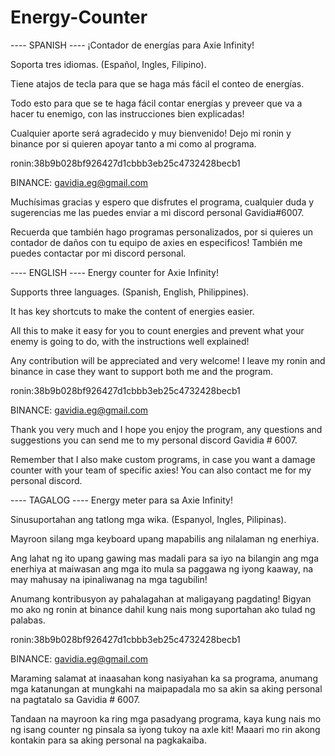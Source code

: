 # Energy-Counter

---- SPANISH ----
¡Contador de energías para Axie Infinity!

Soporta tres idiomas. (Español, Ingles, Filipino).

Tiene atajos de tecla para que se haga más fácil el conteo de energías.

Todo esto para que se te haga fácil contar energías y preveer que va a hacer tu enemigo, con las instrucciones bien explicadas!

Cualquier aporte será agradecido y muy bienvenido! Dejo mi ronin y binance por si quieren apoyar tanto a mi como al programa.

ronin:38b9b028bf926427d1cbbb3eb25c4732428becb1

BINANCE: gavidia.eg@gmail.com

Muchísimas gracias y espero que disfrutes el programa, cualquier duda y sugerencias me las puedes enviar a mi discord personal Gavidia#6007.

Recuerda que también hago programas personalizados, por si quieres un contador de daños con tu equipo de axies en especificos! También me puedes contactar
por mi discord personal.


---- ENGLISH ----
Energy counter for Axie Infinity!

Supports three languages. (Spanish, English, Philippines).

It has key shortcuts to make the content of energies easier.

All this to make it easy for you to count energies and prevent what your enemy is going to do, with the instructions well explained!

Any contribution will be appreciated and very welcome! I leave my ronin and binance in case they want to support both me and the program.

ronin:38b9b028bf926427d1cbbb3eb25c4732428becb1

BINANCE: gavidia.eg@gmail.com

Thank you very much and I hope you enjoy the program, any questions and suggestions you can send me to my personal discord Gavidia # 6007.

Remember that I also make custom programs, in case you want a damage counter with your team of specific axies! You can also contact me for my personal discord.


---- TAGALOG ----
Energy meter para sa Axie Infinity!

Sinusuportahan ang tatlong mga wika. (Espanyol, Ingles, Pilipinas).

Mayroon silang mga keyboard upang mapabilis ang nilalaman ng enerhiya.

Ang lahat ng ito upang gawing mas madali para sa iyo na bilangin ang mga enerhiya at maiwasan ang mga ito mula sa paggawa ng iyong kaaway, na may mahusay na ipinaliwanag na mga tagubilin!

Anumang kontribusyon ay pahalagahan at maligayang pagdating! Bigyan mo ako ng ronin at binance dahil kung nais mong suportahan ako tulad ng palabas.

ronin:38b9b028bf926427d1cbbb3eb25c4732428becb1

BINANCE: gavidia.eg@gmail.com

Maraming salamat at inaasahan kong nasiyahan ka sa programa, anumang mga katanungan at mungkahi na maipapadala mo sa akin sa aking personal na pagtatalo sa Gavidia # 6007.

Tandaan na mayroon ka ring mga pasadyang programa, kaya kung nais mo ng isang counter ng pinsala sa iyong tukoy na axle kit! Maaari mo rin akong kontakin para sa aking personal na pagkakaiba.
